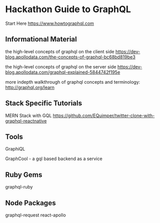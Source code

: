 # Hackathon Guide to GraphQL

Start Here
https://www.howtographql.com

## Informational Material

the high-level concepts of graphql on the client side
https://dev-blog.apollodata.com/the-concepts-of-graphql-bc68bd819be3

the high-level concepts of graphql on the server side
https://dev-blog.apollodata.com/graphql-explained-5844742f195e

more indepth walkthrough of graphql concepts and terminology:
http://graphql.org/learn

## Stack Specific Tutorials

MERN Stack with GQL
https://github.com/EQuimper/twitter-clone-with-graphql-reactnative

## Tools

GraphiQL

GraphCool - a gql based backend as a service

## Ruby Gems

graphql-ruby

## Node Packages

graphql-request
react-apollo
